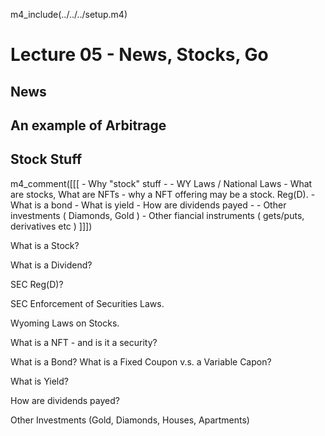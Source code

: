 
m4_include(../../../setup.m4)

# Lecture 05 - News, Stocks, Go






## News



## An example of Arbitrage



## Stock Stuff





m4_comment([[[
	- Why "stock" stuff 
	- 
	- WY Laws / National Laws
	- What are stocks, What are NFTs - why a NFT offering may be a stock.  Reg(D).
	- What is a bond
	- What is yield
	- How are dividends payed
	- 
	- Other investments ( Diamonds, Gold )
	- Other fiancial instruments ( gets/puts, derivatives etc )
]]])


What is a Stock?

What is a Dividend?

SEC Reg(D)?

SEC Enforcement of Securities Laws.

Wyoming Laws on Stocks.

What is a NFT - and is it a security?

What is a Bond?  What is a Fixed Coupon v.s. a Variable Capon?

What is Yield?

How are dividends payed?

Other Investments (Gold, Diamonds, Houses, Apartments)

